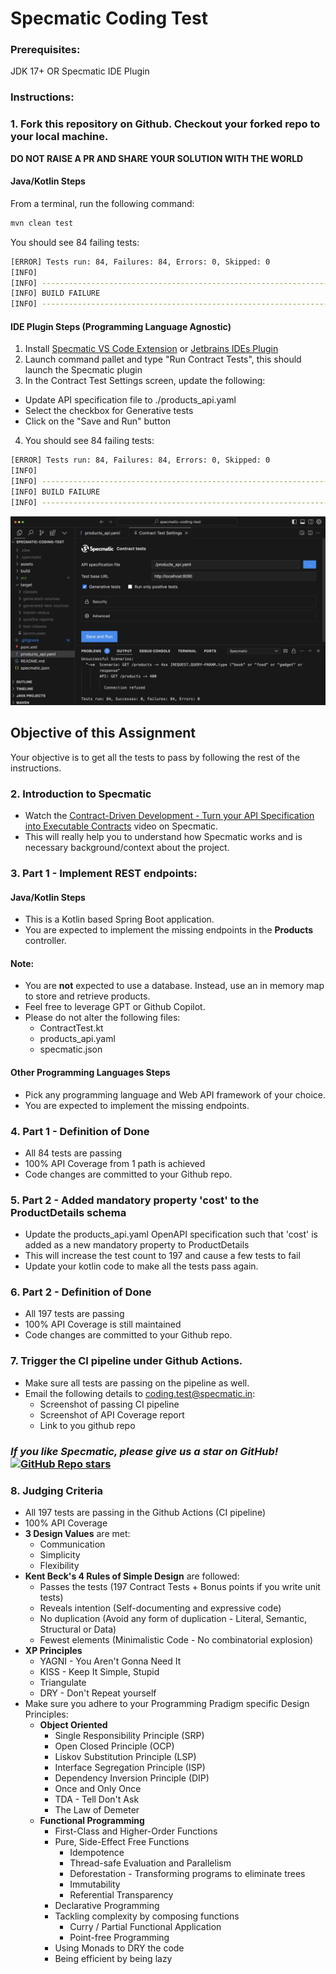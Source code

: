 # Specmatic Coding Test

### Prerequisites:
JDK 17+ OR Specmatic IDE Plugin

### Instructions:

### 1. Fork this repository on Github. Checkout your forked repo to your local machine.  

**DO NOT RAISE A PR AND SHARE YOUR SOLUTION WITH THE WORLD**

#### Java/Kotlin Steps

From a terminal, run the following command:
```bash
mvn clean test
```
You should see 84 failing tests:
```bash
[ERROR] Tests run: 84, Failures: 84, Errors: 0, Skipped: 0
[INFO] 
[INFO] ------------------------------------------------------------------------
[INFO] BUILD FAILURE
[INFO] ------------------------------------------------------------------------
```

#### IDE Plugin Steps (Programming Language Agnostic)
1. Install [Specmatic VS Code Extension](https://marketplace.visualstudio.com/items?itemName=Specmatic.specmatic-vscode-extension) or [Jetbrains IDEs Plugin](https://plugins.jetbrains.com/plugin/24548-specmatic)
2. Launch command pallet and type "Run Contract Tests", this should launch the Specmatic plugin
3. In the Contract Test Settings screen, update the following:
  * Update API specification file to ./products_api.yaml
  * Select the checkbox for Generative tests
  * Click on the "Save and Run" button
4. You should see 84 failing tests:

```bash
[ERROR] Tests run: 84, Failures: 84, Errors: 0, Skipped: 0
[INFO] 
[INFO] ------------------------------------------------------------------------
[INFO] BUILD FAILURE
[INFO] ------------------------------------------------------------------------
```
![Specmatic VSCode Extension Screenshot](assets/specmatic-coding-test-vs-code-plugin.png)

## Objective of this Assignment
Your objective is to get all the tests to pass by following the rest of the instructions.

### 2. Introduction to Specmatic
- Watch the [Contract-Driven Development - Turn your API Specification into Executable Contracts](https://www.youtube.com/watch?v=7OvTanLjm20&list=PL9Z-JgiTsOYT66JOxf9c63AzhsK3Jay8P) video on Specmatic. 
- This will really help you to understand how Specmatic works and is necessary background/context about the project. 

### 3. Part 1 - Implement REST endpoints:

#### Java/Kotlin Steps
- This is a Kotlin based Spring Boot application.  
- You are expected to implement the missing endpoints in the **Products** controller.

#### Note:
- You are **not** expected to use a database. Instead, use an in memory map to store and retrieve products.
- Feel free to leverage GPT or Github Copilot.
- Please do not alter the following files:
  - ContractTest.kt
  - products_api.yaml
  - specmatic.json

#### Other Programming Languages Steps
- Pick any programming language and Web API framework of your choice.
- You are expected to implement the missing endpoints.

### 4. Part 1 - Definition of Done
- All 84 tests are passing
- 100% API Coverage from 1 path is achieved
- Code changes are committed to your Github repo.

### 5. Part 2 - Added mandatory property 'cost' to the ProductDetails schema
- Update the products_api.yaml OpenAPI specification such that 'cost' is added as a new mandatory property to ProductDetails
- This will increase the test count to 197 and cause a few tests to fail
- Update your kotlin code to make all the tests pass again.

### 6. Part 2 - Definition of Done
- All 197 tests are passing
- 100% API Coverage is still maintained
- Code changes are committed to your Github repo.

### 7. Trigger the CI pipeline under Github Actions. 
- Make sure all tests are passing on the pipeline as well.
- Email the following details to coding.test@specmatic.in:
  - Screenshot of passing CI pipeline
  - Screenshot of API Coverage report
  - Link to you github repo

### _If you like Specmatic, please give us a star on GitHub!_ [![GitHub Repo stars](https://img.shields.io/github/stars/znsio/specmatic?logo=GitHub)](https://github.com/znsio/specmatic/stargazers)

### 8. Judging Criteria
- All 197 tests are passing in the Github Actions (CI pipeline)
- 100% API Coverage
- **3 Design Values** are met:
  - Communication
  - Simplicity
  - Flexibility
- **Kent Beck's 4 Rules of Simple Design** are followed:
  - Passes the tests (197 Contract Tests + Bonus points if you write unit tests)
  - Reveals intention (Self-documenting and expressive code)
  - No duplication (Avoid any form of duplication - Literal, Semantic, Structural or Data)
  - Fewest elements (Minimalistic Code - No combinatorial explosion)
- **XP Principles**
  - YAGNI - You Aren't Gonna Need It
  - KISS - Keep It Simple, Stupid
  - Triangulate
  - DRY - Don't Repeat yourself
- Make sure you adhere to your Programming Pradigm specific Design Principles:
  - **Object Oriented**
    - Single Responsibility Principle (SRP) 
    - Open Closed Principle (OCP)
    - Liskov Substitution Principle (LSP)
    - Interface Segregation Principle (ISP)
    - Dependency Inversion Principle (DIP)
    - Once and Only Once
    - TDA - Tell Don't Ask
    - The Law of Demeter
  - **Functional Programming**
    - First-Class and Higher-Order Functions
    - Pure, Side-Effect Free Functions
      - Idempotence
      - Thread-safe Evaluation and Parallelism
      - Deforestation - Transforming programs to eliminate trees
      - Immutability
      - Referential Transparency
    - Declarative Programming
    - Tackling complexity by composing functions
      - Curry / Partial Functional Application
      - Point-free Programming
    - Using Monads to DRY the code
    - Being efficient by being lazy
